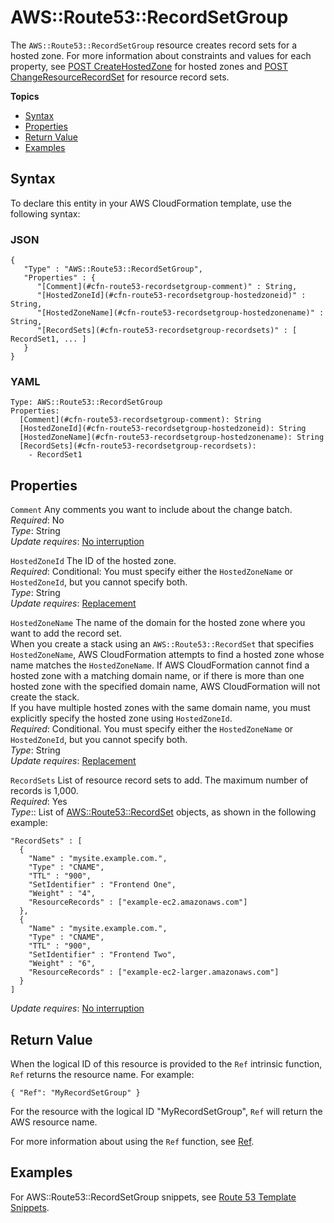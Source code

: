 # AWS::Route53::RecordSetGroup<a name="aws-properties-route53-recordsetgroup"></a>

The `AWS::Route53::RecordSetGroup` resource creates record sets for a hosted zone\. For more information about constraints and values for each property, see [POST CreateHostedZone](http://docs.aws.amazon.com/Route53/latest/APIReference/API_CreateHostedZone.html) for hosted zones and [POST ChangeResourceRecordSet](http://docs.aws.amazon.com/Route53/latest/APIReference/API_ChangeResourceRecordSets.html) for resource record sets\.

**Topics**
+ [Syntax](#aws-resource-route53-recordsetgroup-syntax)
+ [Properties](#w4ab1c21c10d177c27b9)
+ [Return Value](#w4ab1c21c10d177c27c11)
+ [Examples](#w4ab1c21c10d177c27c13)

## Syntax<a name="aws-resource-route53-recordsetgroup-syntax"></a>

To declare this entity in your AWS CloudFormation template, use the following syntax:

### JSON<a name="aws-resource-route53-recordsetgroup-syntax.json"></a>

```
{
   "Type" : "AWS::Route53::RecordSetGroup",
   "Properties" : {
      "[Comment](#cfn-route53-recordsetgroup-comment)" : String,
      "[HostedZoneId](#cfn-route53-recordsetgroup-hostedzoneid)" : String,
      "[HostedZoneName](#cfn-route53-recordsetgroup-hostedzonename)" : String,
      "[RecordSets](#cfn-route53-recordsetgroup-recordsets)" : [ RecordSet1, ... ]
   }
}
```

### YAML<a name="aws-resource-route53-recordsetgroup-syntax.yaml"></a>

```
Type: AWS::Route53::RecordSetGroup
Properties: 
  [Comment](#cfn-route53-recordsetgroup-comment): String
  [HostedZoneId](#cfn-route53-recordsetgroup-hostedzoneid): String
  [HostedZoneName](#cfn-route53-recordsetgroup-hostedzonename): String
  [RecordSets](#cfn-route53-recordsetgroup-recordsets):
    - RecordSet1
```

## Properties<a name="w4ab1c21c10d177c27b9"></a>

`Comment`  <a name="cfn-route53-recordsetgroup-comment"></a>
Any comments you want to include about the change batch\.  
*Required*: No  
*Type*: String  
*Update requires*: [No interruption](using-cfn-updating-stacks-update-behaviors.md#update-no-interrupt)

`HostedZoneId`  <a name="cfn-route53-recordsetgroup-hostedzoneid"></a>
The ID of the hosted zone\.  
*Required*: Conditional: You must specify either the `HostedZoneName` or `HostedZoneId`, but you cannot specify both\.  
*Type*: String  
*Update requires*: [Replacement](using-cfn-updating-stacks-update-behaviors.md#update-replacement)

`HostedZoneName`  <a name="cfn-route53-recordsetgroup-hostedzonename"></a>
The name of the domain for the hosted zone where you want to add the record set\.  
When you create a stack using an `AWS::Route53::RecordSet` that specifies `HostedZoneName`, AWS CloudFormation attempts to find a hosted zone whose name matches the `HostedZoneName`\. If AWS CloudFormation cannot find a hosted zone with a matching domain name, or if there is more than one hosted zone with the specified domain name, AWS CloudFormation will not create the stack\.  
If you have multiple hosted zones with the same domain name, you must explicitly specify the hosted zone using `HostedZoneId`\.  
*Required*: Conditional\. You must specify either the `HostedZoneName` or `HostedZoneId`, but you cannot specify both\.  
*Type*: String  
*Update requires*: [Replacement](using-cfn-updating-stacks-update-behaviors.md#update-replacement)

`RecordSets`  <a name="cfn-route53-recordsetgroup-recordsets"></a>
List of resource record sets to add\. The maximum number of records is 1,000\.  
*Required*: Yes  
*Type*:: List of [AWS::Route53::RecordSet](aws-properties-route53-recordset.md) objects, as shown in the following example:   

```
"RecordSets" : [
  {
    "Name" : "mysite.example.com.",
    "Type" : "CNAME",
    "TTL" : "900",
    "SetIdentifier" : "Frontend One",
    "Weight" : "4",
    "ResourceRecords" : ["example-ec2.amazonaws.com"]
  },
  {
    "Name" : "mysite.example.com.",
    "Type" : "CNAME",
    "TTL" : "900",
    "SetIdentifier" : "Frontend Two",
    "Weight" : "6",
    "ResourceRecords" : ["example-ec2-larger.amazonaws.com"]
  }
]
```
*Update requires*: [No interruption](using-cfn-updating-stacks-update-behaviors.md#update-no-interrupt)

## Return Value<a name="w4ab1c21c10d177c27c11"></a>

When the logical ID of this resource is provided to the `Ref` intrinsic function, `Ref` returns the resource name\. For example:

```
{ "Ref": "MyRecordSetGroup" }
```

For the resource with the logical ID "MyRecordSetGroup", `Ref` will return the AWS resource name\.

For more information about using the `Ref` function, see [Ref](intrinsic-function-reference-ref.md)\.

## Examples<a name="w4ab1c21c10d177c27c13"></a>

For AWS::Route53::RecordSetGroup snippets, see [Route 53 Template Snippets](quickref-route53.md)\.